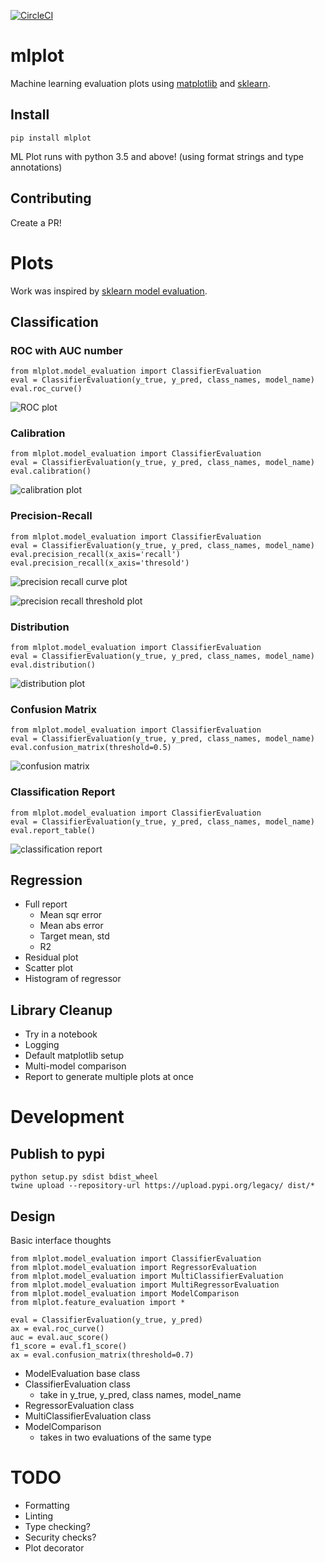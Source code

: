 [![CircleCI](https://circleci.com/gh/sbarton272/mlplot.svg?style=svg)](https://circleci.com/gh/sbarton272/mlplot)

# mlplot

Machine learning evaluation plots using [matplotlib](https://matplotlib.org/) and [sklearn](http://scikit-learn.org/).

## Install

```
pip install mlplot
```

ML Plot runs with python 3.5 and above! (using format strings and type annotations)

## Contributing

Create a PR!

# Plots

Work was inspired by [sklearn model evaluation](http://scikit-learn.org/stable/modules/model_evaluation.html).

## Classification

### ROC with AUC number

```
from mlplot.model_evaluation import ClassifierEvaluation
eval = ClassifierEvaluation(y_true, y_pred, class_names, model_name)
eval.roc_curve()
```

![ROC plot](https://raw.githubusercontent.com/sbarton272/mlplot/master/tests/output/tests.model_evaluation.test_classifier.test_roc_curve.png)

### Calibration

```
from mlplot.model_evaluation import ClassifierEvaluation
eval = ClassifierEvaluation(y_true, y_pred, class_names, model_name)
eval.calibration()
```

![calibration plot](https://raw.githubusercontent.com/sbarton272/mlplot/master/tests/output/tests.model_evaluation.test_classifier.test_calibration.png)

### Precision-Recall

```
from mlplot.model_evaluation import ClassifierEvaluation
eval = ClassifierEvaluation(y_true, y_pred, class_names, model_name)
eval.precision_recall(x_axis='recall')
eval.precision_recall(x_axis='thresold')
```

![precision recall curve plot](https://raw.githubusercontent.com/sbarton272/mlplot/master/tests/output/tests.model_evaluation.test_classifier.test_precision_recall_regular.png)

![precision recall threshold plot](https://raw.githubusercontent.com/sbarton272/mlplot/master/tests/output/tests.model_evaluation.test_classifier.test_precision_recall_threshold.png)

### Distribution

```
from mlplot.model_evaluation import ClassifierEvaluation
eval = ClassifierEvaluation(y_true, y_pred, class_names, model_name)
eval.distribution()
```

![distribution plot](https://raw.githubusercontent.com/sbarton272/mlplot/master/tests/output/tests.model_evaluation.test_classifier.test_distribution.png)

### Confusion Matrix

```
from mlplot.model_evaluation import ClassifierEvaluation
eval = ClassifierEvaluation(y_true, y_pred, class_names, model_name)
eval.confusion_matrix(threshold=0.5)
```

![confusion matrix](https://raw.githubusercontent.com/sbarton272/mlplot/master/tests/output/tests.model_evaluation.test_classifier.test_confusion_matrix.png)

### Classification Report

```
from mlplot.model_evaluation import ClassifierEvaluation
eval = ClassifierEvaluation(y_true, y_pred, class_names, model_name)
eval.report_table()
```

![classification report](https://raw.githubusercontent.com/sbarton272/mlplot/master/tests/output/tests.model_evaluation.test_classifier.test_report_table.png)

## Regression

- Full report
  - Mean sqr error
  - Mean abs error
  - Target mean, std
  - R2
- Residual plot
- Scatter plot
- Histogram of regressor

## Library Cleanup

- Try in a notebook
- Logging
- Default matplotlib setup
- Multi-model comparison
- Report to generate multiple plots at once

# Development

## Publish to pypi

```
python setup.py sdist bdist_wheel
twine upload --repository-url https://upload.pypi.org/legacy/ dist/*
```

## Design

Basic interface thoughts
```
from mlplot.model_evaluation import ClassifierEvaluation
from mlplot.model_evaluation import RegressorEvaluation
from mlplot.model_evaluation import MultiClassifierEvaluation
from mlplot.model_evaluation import MultiRegressorEvaluation
from mlplot.model_evaluation import ModelComparison
from mlplot.feature_evaluation import *

eval = ClassifierEvaluation(y_true, y_pred)
ax = eval.roc_curve()
auc = eval.auc_score()
f1_score = eval.f1_score()
ax = eval.confusion_matrix(threshold=0.7)
```

- ModelEvaluation base class
- ClassifierEvaluation class
    - take in y_true, y_pred, class names, model_name
- RegressorEvaluation class
- MultiClassifierEvaluation class
- ModelComparison
    - takes in two evaluations of the same type

# TODO

- Formatting
- Linting
- Type checking?
- Security checks?
- Plot decorator
